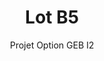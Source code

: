 ---
hero_image: poster.webp
hero_darken: true
hero_height: is-small
layout: project-geb
image: poster.webp
geb: true

title: Lot B5
subtitle: Projet Option GEB I2
description: Réalisation d'une maison dans le cadre de l'option GEB de seconde année.

scale: 1:200
file: house.rvt

tutor: 
  - label: Nicolas DUPORT
    mail: 'nicolas.duport@unilasalle.fr'
    year: 2024
  - label: Adrien BRACQ
    mail: 'adrien.bracq@unilasalle.fr'
    year: 2024

student:
  - label: Prenom NOM
    mail: 'prenom.nom@etu.unilasalle.fr'

type: GEB

soft: Revit 2024
---